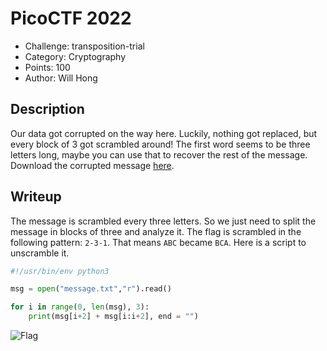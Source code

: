 # PicoCTF 2022
- Challenge: transposition-trial
- Category: Cryptography
- Points: 100
- Author: Will Hong

## Description
Our data got corrupted on the way here. Luckily, nothing got replaced, but every block of 3 got scrambled around! The first word seems to be three letters long, maybe you can use that to recover the rest of the message.
Download the corrupted message [here](https://artifacts.picoctf.net/c/457/message.txt).

## Writeup
The message is scrambled every three letters. So we just need to split the message in blocks of three and analyze it.
The flag is scrambled in the following pattern: `2-3-1`. That means `ABC` became `BCA`.
Here is a script to unscramble it.

```python
#!/usr/bin/env python3

msg = open("message.txt","r").read()

for i in range(0, len(msg), 3):
	print(msg[i+2] + msg[i:i+2], end = "")
```

![Flag](https://imgur.com/YDnUhUh.png)
